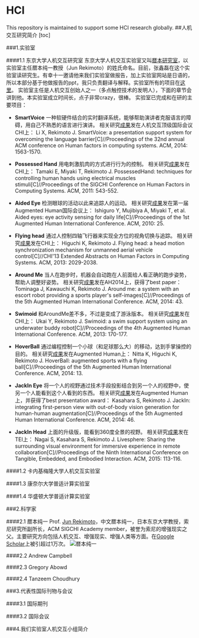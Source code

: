 # HCI
This repository is maintained to support some HCI research globally.
##人机交互研究简介
[toc]

###1.实验室

####1.1 东京大学人机交互研究室
东京大学人机交互实验室又叫[暦本研究室](http://lab.rekimoto.org/)，以实验室主任暦本纯一教授（Jun Rekimoto）的姓氏命名。目前，张鑫磊在这个实验室读研究生。有幸十一邀请他来我们实验室做报告，加上实验室网站是日语的，所以本部分基于他做报告的ppt，我只负责翻译与解释。实验室所有的项目在[这里](http://lab.rekimoto.org/projects/)。
实验室主任是人机交互创始人之一（多点触控技术的发明人），下面的章节会讲到他。本实验室成立时间长，点子非常crazy，很棒。
实验室已完成和在研的主要项目：

- **SmartVoice**
	一种软硬件结合的实时翻译系统，能够帮助演讲者克服语言的障碍，用自己不熟悉的语言进行演讲。
    相关研究[成果](https://github.com/jindongwang/HCI/blob/master/papers/UTokyo/SmartVoice%20-%20A%20Presentation%20Support%20System%20for%20Overcoming%20the%20Language%20Barrier_Li_Rekimoto_2014.pdf)发在人机交互顶级国际会议CHI上：
    	Li X, Rekimoto J. SmartVoice: a presentation support system for overcoming the language barrier[C]//Proceedings of the 32nd annual ACM conference on Human factors in computing systems. ACM, 2014: 1563-1570.

- **Possessed Hand**
	用电刺激肌肉的方式进行行为的控制。
    相关研究[成果](https://github.com/jindongwang/HCI/blob/master/papers/UTokyo/PossessedHand%20-%20Techniques%20for%20Controlling%20Human%20Hands%20Using%20Electrical%20Muscles_Tamaki%20et%20al_2011.pdf)发在CHI上：
    	Tamaki E, Miyaki T, Rekimoto J. PossessedHand: techniques for controlling human hands using electrical muscles stimuli[C]//Proceedings of the SIGCHI Conference on Human Factors in Computing Systems. ACM, 2011: 543-552.
        
- **Aided Eye**
	检测眼球的活动以此来追踪人的运动。
    相关研究[成果](https://github.com/jindongwang/HCI/blob/master/papers/UTokyo/Aided%20Eyes%20-%20Eye%20Activity%20Sensing%20for%20Daily%20Life_Ishiguro%20et%20al_2010.pdf)发在第一届Augmented Human国际会议上：
    	Ishiguro Y, Mujibiya A, Miyaki T, et al. Aided eyes: eye activity sensing for daily life[C]//Proceedings of the 1st Augmented Human International Conference. ACM, 2010: 25.
        
- **Flying head**
	通过人控制四轴飞行器来实现全方位的视角切换与追踪。
    相关研究[成果](https://github.com/jindongwang/HCI/blob/master/papers/UTokyo/Flying%20Head%20-%20A%20Head%20Motion%20Synchronization%20Mechanism%20for%20Unmanned%20Aerial_Higuchi_Rekimoto_2013.pdf)发在CHI上：
    	Higuchi K, Rekimoto J. Flying head: a head motion synchronization mechanism for unmanned aerial vehicle control[C]//CHI'13 Extended Abstracts on Human Factors in Computing Systems. ACM, 2013: 2029-2038.

- **Around Me**
	当人在跑步时，机器会自动跑在人前面给人看正确的跑步姿势，帮助人调整好姿势。
    相关研究[成果](https://github.com/jindongwang/HCI/blob/master/papers/UTokyo/Around%20Me%20-%20A%20System%20with%20an%20Escort%20Robot%20Providing%20a%20Sports%20Player's%20Self-images_Tominaga%20et%20al_2014.pdf)发在AH2014上，获得了best paper：
    	Tominaga J, Kawauchi K, Rekimoto J. Around me: a system with an escort robot providing a sports player's self-images[C]//Proceedings of the 5th Augmented Human International Conference. ACM, 2014: 43.

- **Swimoid**
	和AroundMe差不多，不过是变成了游泳版本。
    相关研究[成果](https://github.com/jindongwang/HCI/blob/master/papers/UTokyo/Swimoid%20-%20A%20Swim%20Support%20System%20Using%20an%20Underwater%20Buddy%20Robot_Ukai_Rekimoto_2013.pdf)发在CHI上：
    	Ukai Y, Rekimoto J. Swimoid: a swim support system using an underwater buddy robot[C]//Proceedings of the 4th Augmented Human International Conference. ACM, 2013: 170-177.

- **HoverBall**
	通过编程控制一个小球（和足球那么大）的移动，达到手掌操控的目的。
    相关研究[成果](https://github.com/jindongwang/HCI/blob/master/papers/UTokyo/HoverBall%20-%20Augmented%20Sports%20with%20a%20Flying%20Ball_Nitta%20et%20al_2014.pdf)发在Augmented Human上：
    	Nitta K, Higuchi K, Rekimoto J. HoverBall: augmented sports with a flying ball[C]//Proceedings of the 5th Augmented Human International Conference. ACM, 2014: 13.

- **JackIn Eye**
	将一个人的视野通过技术手段投影结合到另一个人的视野中，使另一个人能看到这个人看到的东西。
    相关研究[成果](https://github.com/jindongwang/HCI/blob/master/papers/UTokyo/JackIn%20-%20Integrating%20First-person%20View%20with%20Out-of-body%20Vision%20Generation%20for_Kasahara_Rekimoto_2014.pdf)发在Augmented Human上，并获得了best presentation award：
    	Kasahara S, Rekimoto J. JackIn: integrating first-person view with out-of-body vision generation for human-human augmentation[C]//Proceedings of the 5th Augmented Human International Conference. ACM, 2014: 46.

- **JackIn Head**
	上面的升级版，能看到360度全景的视野。
    相关研究[成果](https://github.com/jindongwang/HCI/blob/master/papers/UTokyo/LiveSphere%20-%20Sharing%20the%20Surrounding%20Visual%20Environment%20for%20Immersive%20Experience_Nagai%20et%20al_2015.pdf)发在TEI上：
    	Nagai S, Kasahara S, Rekimoto J. Livesphere: Sharing the surrounding visual environment for immersive experience in remote collaboration[C]//Proceedings of the Ninth International Conference on Tangible, Embedded, and Embodied Interaction. ACM, 2015: 113-116.

####1.2 卡内基梅隆大学人机交互实验室


####1.3 康奈尔大学普适计算实验室


####1.4 华盛顿大学普适计算实验室




###2.科学家

####2.1 暦本纯一
Prof. [Jun Rekimoto](http://lab.rekimoto.org/members-2/rekimoto/)，中文暦本纯一，日本东京大学教授，索尼研究所副所长，ACM SIGCHI Academy member，被誉为索尼的增强现实之父。主要研究方向包括人机交互、增强现实、增强人类等方面。在[Google Scholar](https://scholar.google.com/citations?view_op=search_authors&mauthors=jun+rekimoto&hl=zh-CN&oi=ao)上被引超过1万次。
![暦本纯一](http://static.cnbetacdn.com/newsimg/2014/0928/88_1411863423.jpg)

####2.2 Andrew Campbell


####2.3 Gregory Abowd


####2.4 Tanzeem Choudhury



###3.代表性国际刊物与会议

####3.1 国际期刊

####3.2 国际会议



###4.我们实验室人机交互小组简介


